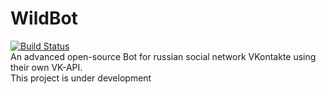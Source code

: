 # WildBot
[![Build Status](https://travis-ci.org/JarvisCraft/WildBot.svg?branch=master)](https://travis-ci.org/JarvisCraft/WildBot)  
An advanced open-source Bot for russian social network VKontakte using their own VK-API.  
This project is under development

